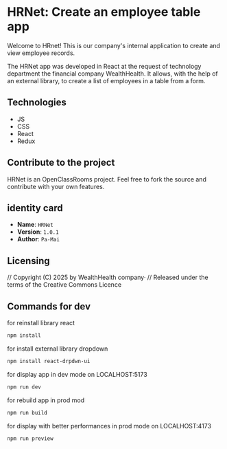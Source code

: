# HRNet: Create an employee table app

Welcome to HRnet! This is our company's internal application to create and view employee records.

The HRNet app was developed in React at the request of technology department the financial company WealthHealth. It allows, with the help of an external library, to create a list of employees in a table from a form.

## Technologies

- JS
- CSS
- React
- Redux

## Contribute to the project

HRNet is an OpenClassRooms project. Feel free to fork the source and contribute with your own features.

## identity card

- **Name**: `HRNet`
- **Version**: `1.0.1`
- **Author**: `Pa-Mai`

## Licensing

// Copyright (C) 2025 by WealthHealth company·
// Released under the terms of the Creative Commons Licence

## Commands for dev

for reinstall library react

```bash
npm install
```

for install external library dropdown

 ```bash
npm install react-drpdwn-ui
```

for display app in dev mode on LOCALHOST:5173

 ```bash
npm run dev
```

for rebuild app in prod mod

```bash
npm run build
```

 for display with better performances in prod mode on LOCALHOST:4173

```bash
npm run preview
```
